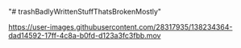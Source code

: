 "# trashBadlyWrittenStuffThatsBrokenMostly" 


https://user-images.githubusercontent.com/28317935/138234364-dad14592-17ff-4c8a-b0fd-d123a3fc3fbb.mov

